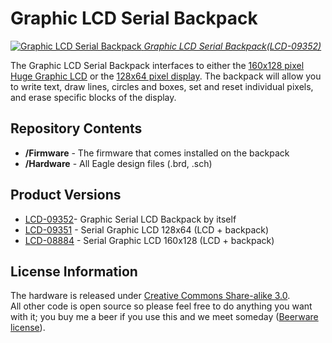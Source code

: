 Graphic LCD Serial Backpack
============================
[![Graphic LCD Serial Backpack](https://cdn.sparkfun.com/assets/parts/2/9/2/2/09352-01.jpg)
*Graphic LCD Serial Backpack(LCD-09352)*](https://www.sparkfun.com/products/9352)

The Graphic LCD Serial Backpack interfaces to either the [160x128 pixel Huge Graphic LCD](https://www.sparkfun.com/products/8799) or
the [128x64 pixel display](https://www.sparkfun.com/products/710). The backpack will allow you to write text, draw lines, circles and boxes, 
set and reset individual pixels, and erase specific blocks of the display. 

Repository Contents
-------------------
* **/Firmware** - The firmware that comes installed on the backpack
* **/Hardware** - All Eagle design files (.brd, .sch)


Product Versions
----------------
* [LCD-09352](https://www.sparkfun.com/products/9352)- Graphic Serial LCD Backpack by itself
* [LCD-09351](https://www.sparkfun.com/products/9351) - Serial Graphic LCD 128x64 (LCD + backpack)
* [LCD-08884](https://www.sparkfun.com/products/8884) - Serial Graphic LCD 160x128 (LCD + backpack)

License Information
-------------------
The hardware is released under [Creative Commons Share-alike 3.0](http://creativecommons.org/licenses/by-sa/3.0/).  
All other code is open source so please feel free to do anything you want with it; you buy me a beer if you use this and we meet someday ([Beerware license](http://en.wikipedia.org/wiki/Beerware)).
